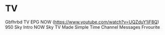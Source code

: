 # TV
Gbfhrbd TV EPG NOW
(https://www.youtube.com/watch?v=UQZduY1iF8Q)
950 Sky Intro
NOW Sky TV Made Simple 
Time Channel Messages Frvourite
